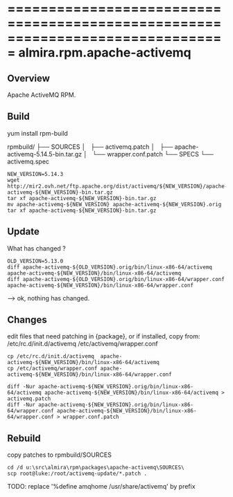 ===============================================================================
almira.rpm.apache-activemq
===============================================================================

Overview
--------
Apache ActiveMQ RPM.


Build
-----
yum install rpm-build

rpmbuild/
├── SOURCES
│   ├── activemq.patch
│   ├── apache-activemq-5.14.5-bin.tar.gz
│   └── wrapper.conf.patch
└── SPECS
    └── activemq.spec

~~~
NEW_VERSION=5.14.3
wget http://mir2.ovh.net/ftp.apache.org/dist/activemq/${NEW_VERSION}/apache-activemq-${NEW_VERSION}-bin.tar.gz
tar xf apache-activemq-${NEW_VERSION}-bin.tar.gz
mv apache-activemq-${NEW_VERSION} apache-activemq-${NEW_VERSION}.orig
tar xf apache-activemq-${NEW_VERSION}-bin.tar.gz
~~~

Update
------

What has changed ?

~~~
OLD_VERSION=5.13.0
diff apache-activemq-${OLD_VERSION}.orig/bin/linux-x86-64/activemq apache-activemq-${NEW_VERSION}/bin/linux-x86-64/activemq
diff apache-activemq-${OLD_VERSION}.orig/bin/linux-x86-64/wrapper.conf apache-activemq-${NEW_VERSION}/bin/linux-x86-64/wrapper.conf
~~~

--> ok, nothing has changed.


Changes
-------
edit files that need patching in {package}, or if installed, copy from:
    /etc/rc.d/init.d/activemq
    /etc/activemq/wrapper.conf

~~~
cp /etc/rc.d/init.d/activemq  apache-activemq-${NEW_VERSION}/bin/linux-x86-64/activemq
cp /etc/activemq/wrapper.conf apache-activemq-${NEW_VERSION}/bin/linux-x86-64/wrapper.conf

diff -Nur apache-activemq-${NEW_VERSION}.orig/bin/linux-x86-64/activemq apache-activemq-${NEW_VERSION}/bin/linux-x86-64/activemq > activemq.patch
diff -Nur apache-activemq-${NEW_VERSION}.orig/bin/linux-x86-64/wrapper.conf apache-activemq-${NEW_VERSION}/bin/linux-x86-64/wrapper.conf > wrapper.conf.patch
~~~

Rebuild
-------
copy patches to rpmbuild/SOURCES

~~~
cd /d u:\src\almira\rpm\packages\apache-activemq\SOURCES\
scp root@luke:/root/activemq-update/*.patch .
~~~

TODO: replace '%define amqhome /usr/share/activemq' by prefix
